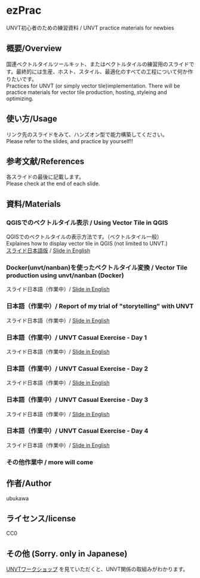 # ezPrac
UNVT初心者のための練習資料 / UNVT practice materials for newbies  

## 概要/Overview
国連ベクトルタイルツールキット、またはベクトルタイルの練習用のスライドです。最終的には生産、ホスト、スタイル、最適化のすべての工程について何か作りたいです。  
Practices for UNVT (or simply vector tile)implementation. There will be practice materials for vector tile production, hosting, styleing and optimizing.

## 使い方/Usage
リンク先のスライドをみて、ハンズオン型で能力構築してください。  
Please refer to the slides, and practice by yourself!!

## 参考文献/References
各スライドの最後に記載します。  
Please check at the end of each slide.

## 資料/Materials

### QGISでのベクトルタイル表示 / Using Vector Tile in QGIS
QGISでのベクトルタイルの表示方法です。（ベクトルタイル一般）  
Explaines how to display vector tile in QGIS (not limited to UNVT.)  
[スライド日本語版](https://speakerdeck.com/ubukawa/2021-05-20-vector-tile-in-qgis-in-japanese) / [Slide in English](https://speakerdeck.com/ubukawa/2021-05-20-vector-tile-in-qgis-in-english)

### Docker(unvt/nanban)を使ったベクトルタイル変換 / Vector Tile production using unvt/nanban (Docker)
スライド日本語（作業中）/ [Slide in English](https://speakerdeck.com/ubukawa/2021-05-28-vector-tile-conversion-with-doker-unvt-nanban)

###  日本語（作業中）/ Report of my trial of "storytelling" with UNVT
スライド日本語（作業中）/ [Slide in English](https://speakerdeck.com/ubukawa/2021-06-07-storytelling-trial-report)

###  日本語（作業中）/ UNVT Casual Exercise - Day 1
スライド日本語（作業中）/ [Slide in English](https://speakerdeck.com/ubukawa/2021-06-14-unvt-exercise-day01)

###  日本語（作業中）/ UNVT Casual Exercise - Day 2
スライド日本語（作業中）/ [Slide in English](https://speakerdeck.com/ubukawa/2021-06-17-unvt-exercise-day02)

###  日本語（作業中）/ UNVT Casual Exercise - Day 3
スライド日本語（作業中）/ [Slide in English](https://speakerdeck.com/ubukawa/2021-06-24-unvt-exercise-day03-ae0eca0b-a681-46dd-bc4b-1a7106bd307f)

###  日本語（作業中）/ UNVT Casual Exercise - Day 4
スライド日本語（作業中）/ [Slide in English](https://speakerdeck.com/ubukawa/2021-07-08-unvt-exercise-day04)


### その他作業中 / more will come


## 作者/Author
ubukawa

## ライセンス/license
CC0

## その他 (Sorry. only in Japanese)
[UNVTワークショップ](https://github.com/unvt/512) を見ていただくと、UNVT関係の取組みがわかります。

